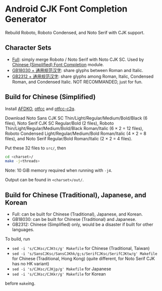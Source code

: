 # Android CJK Font Completion Generator

Rebuild Roboto, Roboto Condensed, and Noto Serif with CJK support.

## Character Sets

+ [Full](full/): simply merge Roboto / Noto Serif with Noto CJK SC. Used by [Chinese (Simplified) Font Completion](https://github.com/Magisk-Modules-Repo/chinesesimplified-font-completion) module.
+ [GB18030 + 通用规范汉字](gb18030/): share glyphs between Roman and Italic.
+ [GB2312 + 通用规范汉字](gb2312/): share glyphs among Roman, Italic, Condensed Roman, and Condensed Italic. NOT RECOMMANDED, just for fun.

## Build for Chinese (Simplified)

Install [AFDKO](https://github.com/adobe-type-tools/afdko), [otfcc](https://github.com/caryll/otfcc) and [otfcc-c2q](https://github.com/caryll/otfcc-cubic2quad).

Download Noto Sans CJK SC Thin/Light/Regular/Medium/Bold/Black (6 files), Noto Serif CJK SC Regular/Bold (2 files), Roboto Thin/Light/Regular/Medium/Bold/Black Roman/Italic (6 × 2 = 12 files), Roboto Condensed Light/Regular/Medium/Bold Roman/Italic (4 × 2 = 8 files), and Noto Serif Regular/Bold Roman/Italic (2 × 2 = 4 files).

Put these 32 files to `src/`, then

```bash
cd <charset>/
make -j<threads>
```

Note: 10 GiB memory required when running with `-j4`.

Output can be found in `<charset>/out/`.

## Build for Chinese (Traditional), Japanese, and Korean

+ Full: can be built for Chinese (Traditional), Japanese, and Korean.
+ GB18030: can be built for Chinese (Traditional) and Japanese.
+ GB2312: Chinese (Simplified) only, would be a disaster if built for other languages.

To build, run

+ `sed -i 's/CJKsc/CJKtc/g' Makefile` for Chinese (Traditional, Taiwan)
+ `sed -i 's/SansCJKsc/SansCJKhk/g;s/SerifCJKsc/SerifCJKtw/g' Makefile` for Chinese (Traditional, Hong Kong) (quite different, for Noto Serif CJK has no HK variant)
+ `sed -i 's/CJKsc/CJKjp/g' Makefile` for Japanese
+ `sed -i 's/CJKsc/CJKkr/g' Makefile` for Korean

before `make`ing.
